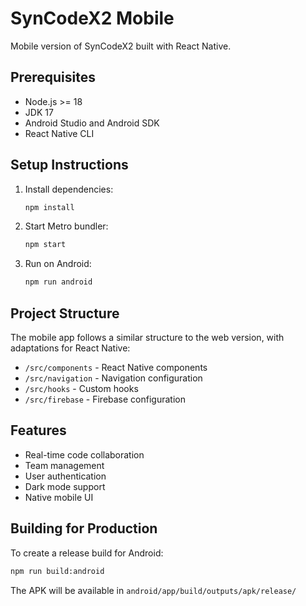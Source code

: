 # SynCodeX2 Mobile

Mobile version of SynCodeX2 built with React Native.

## Prerequisites

- Node.js >= 18
- JDK 17
- Android Studio and Android SDK
- React Native CLI

## Setup Instructions

1. Install dependencies:
   ```bash
   npm install
   ```

2. Start Metro bundler:
   ```bash
   npm start
   ```

3. Run on Android:
   ```bash
   npm run android
   ```

## Project Structure

The mobile app follows a similar structure to the web version, with adaptations for React Native:

- `/src/components` - React Native components
- `/src/navigation` - Navigation configuration
- `/src/hooks` - Custom hooks
- `/src/firebase` - Firebase configuration

## Features

- Real-time code collaboration
- Team management
- User authentication
- Dark mode support
- Native mobile UI

## Building for Production

To create a release build for Android:

```bash
npm run build:android
```

The APK will be available in `android/app/build/outputs/apk/release/`